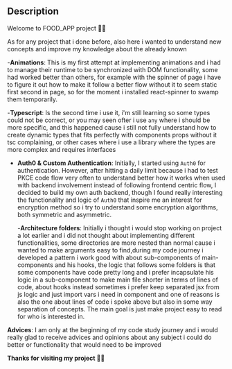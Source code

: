 ## Description

Welcome to FOOD_APP project ✌🏼

As for any project that i done before, also here i wanted to understand new concepts and improve my knowledge about the already known

-**Animations**:
This is my first attempt at implementing animations and i had to manage their runtime to be synchronized with DOM functionality, some had worked better than others, for example with the spinner of page i have to figure it out how to make it follow a better flow without it to seem static first second in page, so for the moment i installed react-spinner to swamp them temporarily.

-**Typescript**:
Is the second time i use it, i'm still learning so some types could not be correct, or you may seen ofter i use `any` where i should be more specific, and this happened cause i still not fully understand how to create dynamic types that fits perfectly with components props without it tsc complaining, or other cases where i use a library where the types are more complex and requires interfaces

- **Auth0 & Custom Authentication**:
  Initially, I started using `Auth0` for authentication. However, after hitting a daily limit because i had to test PKCE code flow very often to understand better how it works when used with backend involvement instead of following frontend centric flow, I decided to build my own auth backend, though I found really interesting the functionality and logic of `Auth0` that inspire me an interest for encryption method so i try to understand some encryption algorithms, both symmetric and asymmetric.

  -**Architecture folders**:
  Initially i thought i would stop working on project a lot earlier and i did not thought about implementing different functionalities, some directories are more nested than normal cause i wanted to make arguments easy to find,during my code journey i developed a pattern i work good with about sub-components of main-components and his hooks, the logic that follows some folders is that some components have code pretty long and i prefer incapsulate his logic in a sub-component to make main file shorter in terms of lines of code, about hooks instead sometimes i prefer keep separated jsx from js logic and just import vars i need in component and one of reasons is also the one about lines of code i spoke above but also in some way separation of concepts.
  The main goal is just make project easy to read for who is interested in.

**Advices**:
I am only at the beginning of my code study journey and i would really glad to receive advices and opinions about any subject i could do better or functionality that would need to be improved

**Thanks for visiting my project ✌🏼**
